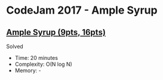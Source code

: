 # CodeJam 2017 - Ample Syrup

## [Ample Syrup (9pts, 16pts)](https://codingcompetitions.withgoogle.com/codejam/round/0000000000201842/0000000000201874)

Solved

* Time: 20 minutes
* Complexity: O(N log N)
* Memory: -
